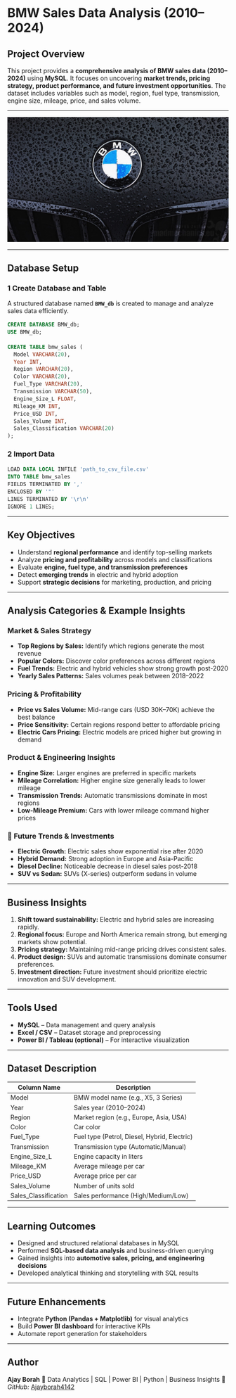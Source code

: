 #  BMW Sales Data Analysis (2010–2024)

##  Project Overview

This project provides a **comprehensive analysis of BMW sales data (2010–2024)** using **MySQL**.
It focuses on uncovering **market trends, pricing strategy, product performance, and future investment opportunities**.
The dataset includes variables such as model, region, fuel type, transmission, engine size, mileage, price, and sales volume.

---

![BMW Sales Data](https://github.com/Ajayborah4142/BMW-Cars-Sales-Data-Analysis-2010-2024-/blob/main/oweWz5.jpg)

---

##  Database Setup

### 1️ Create Database and Table

A structured database named **`BMW_db`** is created to manage and analyze sales data efficiently.

```sql
CREATE DATABASE BMW_db;
USE BMW_db;

CREATE TABLE bmw_sales (
  Model VARCHAR(20),
  Year INT,
  Region VARCHAR(20),
  Color VARCHAR(20),
  Fuel_Type VARCHAR(20),
  Transmission VARCHAR(50),
  Engine_Size_L FLOAT,
  Mileage_KM INT,
  Price_USD INT,
  Sales_Volume INT,
  Sales_Classification VARCHAR(20)
);
```

### 2️ Import Data

```sql
LOAD DATA LOCAL INFILE 'path_to_csv_file.csv'
INTO TABLE bmw_sales
FIELDS TERMINATED BY ','
ENCLOSED BY '"'
LINES TERMINATED BY '\r\n'
IGNORE 1 LINES;
```

---

##  Key Objectives

* Understand **regional performance** and identify top-selling markets
* Analyze **pricing and profitability** across models and classifications
* Evaluate **engine, fuel type, and transmission preferences**
* Detect **emerging trends** in electric and hybrid adoption
* Support **strategic decisions** for marketing, production, and pricing

---

##  Analysis Categories & Example Insights

###  Market & Sales Strategy

* **Top Regions by Sales:** Identify which regions generate the most revenue
* **Popular Colors:** Discover color preferences across different regions
* **Fuel Trends:** Electric and hybrid vehicles show strong growth post-2020
* **Yearly Sales Patterns:** Sales volumes peak between 2018–2022

###  Pricing & Profitability

* **Price vs Sales Volume:** Mid-range cars (USD 30K–70K) achieve the best balance
* **Price Sensitivity:** Certain regions respond better to affordable pricing
* **Electric Cars Pricing:** Electric models are priced higher but growing in demand

###  Product & Engineering Insights

* **Engine Size:** Larger engines are preferred in specific markets
* **Mileage Correlation:** Higher engine size generally leads to lower mileage
* **Transmission Trends:** Automatic transmissions dominate in most regions
* **Low-Mileage Premium:** Cars with lower mileage command higher prices

### 🔹 Future Trends & Investments

* **Electric Growth:** Electric sales show exponential rise after 2020
* **Hybrid Demand:** Strong adoption in Europe and Asia-Pacific
* **Diesel Decline:** Noticeable decrease in diesel sales post-2018
* **SUV vs Sedan:** SUVs (X-series) outperform sedans in volume

---

##  Business Insights

1. **Shift toward sustainability:** Electric and hybrid sales are increasing rapidly.
2. **Regional focus:** Europe and North America remain strong, but emerging markets show potential.
3. **Pricing strategy:** Maintaining mid-range pricing drives consistent sales.
4. **Product design:** SUVs and automatic transmissions dominate consumer preferences.
5. **Investment direction:** Future investment should prioritize electric innovation and SUV development.

---

##  Tools Used

* **MySQL** – Data management and query analysis
* **Excel / CSV** – Dataset storage and preprocessing
* **Power BI / Tableau (optional)** – For interactive visualization

---

##  Dataset Description

| Column Name          | Description                                  |
| -------------------- | -------------------------------------------- |
| Model                | BMW model name (e.g., X5, 3 Series)          |
| Year                 | Sales year (2010–2024)                       |
| Region               | Market region (e.g., Europe, Asia, USA)      |
| Color                | Car color                                    |
| Fuel_Type            | Fuel type (Petrol, Diesel, Hybrid, Electric) |
| Transmission         | Transmission type (Automatic/Manual)         |
| Engine_Size_L        | Engine capacity in liters                    |
| Mileage_KM           | Average mileage per car                      |
| Price_USD            | Average price per car                        |
| Sales_Volume         | Number of units sold                         |
| Sales_Classification | Sales performance (High/Medium/Low)          |

---

##  Learning Outcomes

* Designed and structured relational databases in MySQL
* Performed **SQL-based data analysis** and business-driven querying
* Gained insights into **automotive sales, pricing, and engineering decisions**
* Developed analytical thinking and storytelling with SQL results

---

##  Future Enhancements

* Integrate **Python (Pandas + Matplotlib)** for visual analytics
* Build **Power BI dashboard** for interactive KPIs
* Automate report generation for stakeholders
---


##  Author

**Ajay Borah**
📍 Data Analytics | SQL | Power BI | Python | Business Insights
🔗 *GitHub:* [Ajayborah4142](https://github.com/Ajayborah4142)
